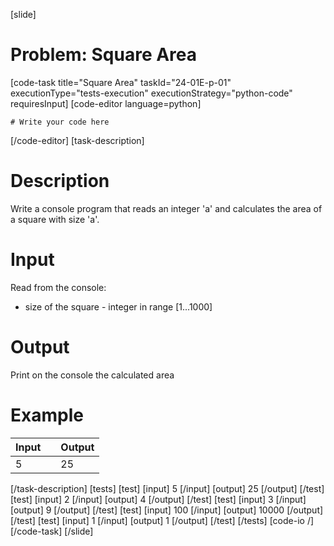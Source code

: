 [slide]
# Problem: Square Area
[code-task title="Square Area" taskId="24-01E-p-01" executionType="tests-execution" executionStrategy="python-code" requiresInput]
[code-editor language=python]
```
# Write your code here
```
[/code-editor]
[task-description]
# Description

Write a console program that reads an integer \'a\' and calculates the area of a square with size \'a\'.

# Input

Read from the console:
- size of the square - integer in range \[1...1000\]

# Output

Print on the console the calculated area

# Example

| Input | | Output |
| --- | --- | --- |
| 5 | | 25 |
[/task-description]
[tests]
[test]
[input]
5
[/input]
[output]
25
[/output]
[/test]
[test]
[input]
2
[/input]
[output]
4
[/output]
[/test]
[test]
[input]
3
[/input]
[output]
9
[/output]
[/test]
[test]
[input]
100
[/input]
[output]
10000
[/output]
[/test]
[test]
[input]
1
[/input]
[output]
1
[/output]
[/test]
[/tests]
[code-io /]
[/code-task]
[/slide]